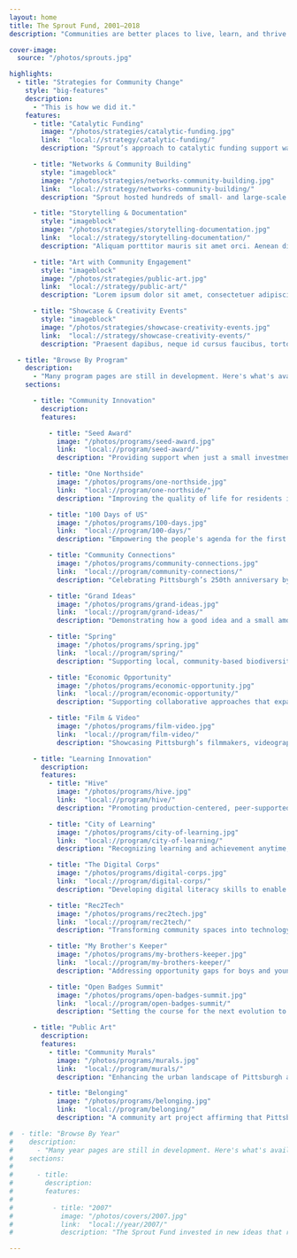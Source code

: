 ```yaml
---
layout: home
title: The Sprout Fund, 2001–2018
description: "Communities are better places to live, learn, and thrive because of the people and ideas supported by The Sprout Fund."

cover-image:
  source: "/photos/sprouts.jpg"

highlights:
  - title: "Strategies for Community Change"
    style: "big-features"
    description:
      - "This is how we did it."
    features:
      - title: "Catalytic Funding"
        image: "/photos/strategies/catalytic-funding.jpg"
        link:  "local://strategy/catalytic-funding/"
        description: "Sprout’s approach to catalytic funding support was responsive to the interests and initiatives of the grassroots community. We worked to lower the barriers to program participation and drive successful project implementation through a variety of support activities."

      - title: "Networks & Community Building"
        style: "imageblock"
        image: "/photos/strategies/networks-community-building.jpg"
        link:  "local://strategy/networks-community-building/"
        description: "Sprout hosted hundreds of small- and large-scale events, from focus groups to multi-day festivals. We embraced unexpected collaborations. We valued openness, which means sharing ideas, showing your work, and inviting contributions from others. We insisted on recruiting diverse participants and we employed high-quality facilitators who help push the work forward."

      - title: "Storytelling & Documentation"
        style: "imageblock"
        image: "/photos/strategies/storytelling-documentation.jpg"
        link:  "local://strategy/storytelling-documentation/"
        description: "Aliquam porttitor mauris sit amet orci. Aenean dignissim pellentesque felis. Morbi in sem quis dui placerat ornare. Pellentesque odio nisi, euismod in, pharetra a, ultricies in, diam. Sed arcu. Cras consequat."

      - title: "Art with Community Engagement"
        style: "imageblock"
        image: "/photos/strategies/public-art.jpg"
        link:  "local://strategy/public-art/"
        description: "Lorem ipsum dolor sit amet, consectetuer adipiscing elit. Donec odio. Quisque volutpat mattis eros. Nullam malesuada erat ut turpis. Suspendisse urna nibh, viverra non, semper suscipit, posuere a, pede. Donec nec justo eget felis facilisis fermentum. Aliquam erat volutpat."

      - title: "Showcase & Creativity Events"
        style: "imageblock"
        image: "/photos/strategies/showcase-creativity-events.jpg"
        link:  "local://strategy/showcase-creativity-events/"
        description: "Praesent dapibus, neque id cursus faucibus, tortor neque egestas auguae, eu vulputate magna eros eu erat. Nam dui mi, tincidunt quis, accumsan porttitor, facilisis luctus, metus. Phasellus ultrices nulla quis nibh. Quisque a lectus. Donec consectetuer ligula vulputate sem tristique cursus."

  - title: "Browse By Program"
    description:
      - "Many program pages are still in development. Here's what's available so far."
    sections:

      - title: "Community Innovation"
        description:
        features:

          - title: "Seed Award"
            image: "/photos/programs/seed-award.jpg"
            link:  "local://program/seed-award/"
            description: "Providing support when just a small investment has the potential to yield big results in the community."

          - title: "One Northside"
            image: "/photos/programs/one-northside.jpg"
            link:  "local://program/one-northside/"
            description: "Improving the quality of life for residents in all 18 neighborhoods of Pittsburgh’s Northside."

          - title: "100 Days of US"
            image: "/photos/programs/100-days.jpg"
            link:  "local://program/100-days/"
            description: "Empowering the people's agenda for the first 100 days of a new presidential administration."

          - title: "Community Connections"
            image: "/photos/programs/community-connections.jpg"
            link:  "local://program/community-connections/"
            description: "Celebrating Pittsburgh’s 250th anniversary by engaging citizens and contributing to regional “Pride & Progress.”"

          - title: "Grand Ideas"
            image: "/photos/programs/grand-ideas.jpg"
            link:  "local://program/grand-ideas/"
            description: "Demonstrating how a good idea and a small amount of support can go a long way."

          - title: "Spring"
            image: "/photos/programs/spring.jpg"
            link:  "local://program/spring/"
            description: "Supporting local, community-based biodiversity initiatives in and around Pittsburgh."

          - title: "Economic Opportunity"
            image: "/photos/programs/economic-opportunity.jpg"
            link:  "local://program/economic-opportunity/"
            description: "Supporting collaborative approaches that expand economic opportunity for all."

          - title: "Film & Video"
            image: "/photos/programs/film-video.jpg"
            link:  "local://program/film-video/"
            description: "Showcasing Pittsburgh’s filmmakers, videographers, and multimedia artists and their work."

      - title: "Learning Innovation"
        description:
        features:
          - title: "Hive"
            image: "/photos/programs/hive.jpg"
            link:  "local://program/hive/"
            description: "Promoting production-centered, peer-supported, interest-driven learning in classrooms and out-of-school."

          - title: "City of Learning"
            image: "/photos/programs/city-of-learning.jpg"
            link:  "local://program/city-of-learning/"
            description: "Recognizing learning and achievement anytime, anywhere with digital badges and enriching summer experiences."

          - title: "The Digital Corps"
            image: "/photos/programs/digital-corps.jpg"
            link:  "local://program/digital-corps/"
            description: "Developing digital literacy skills to enable youth to thrive in school, college, and the workforce."

          - title: "Rec2Tech"
            image: "/photos/programs/rec2tech.jpg"
            link:  "local://program/rec2tech/"
            description: "Transforming community spaces into technology learning centers for Pittsburgh youth."

          - title: "My Brother's Keeper"
            image: "/photos/programs/my-brothers-keeper.jpg"
            link:  "local://program/my-brothers-keeper/"
            description: "Addressing opportunity gaps for boys and young men of color from cradle to career."

          - title: "Open Badges Summit"
            image: "/photos/programs/open-badges-summit.jpg"
            link:  "local://program/open-badges-summit/"
            description: "Setting the course for the next evolution to assess learning and recognize skills and competencies."

      - title: "Public Art"
        description:
        features:
          - title: "Community Murals"
            image: "/photos/programs/murals.jpg"
            link:  "local://program/murals/"
            description: "Enhancing the urban landscape of Pittsburgh and surrounding communities of Allegheny County."

          - title: "Belonging"
            image: "/photos/programs/belonging.jpg"
            link:  "local://program/belonging/"
            description: "A community art project affirming that Pittsburgh is a place where we all belong."

#  - title: "Browse By Year"
#    description:
#      - "Many year pages are still in development. Here's what's available so far."
#    sections:
#
#      - title:
#        description:
#        features:
#
#          - title: "2007"
#            image: "/photos/covers/2007.jpg"
#            link:  "local://year/2007/"
#            description: "The Sprout Fund invested in new ideas that responded to community requests for proposals and travelled across the region to cultivate projects in celebration of Pittsburgh’s 250th anniversary."

---
```


